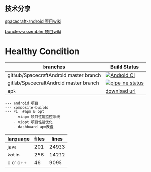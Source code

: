 ## 技术分享

[spacecraft-android 项目wiki](https://github.com/electrolyteJ/spacecraft-android/wiki/Home)

[bundles-assembler 项目wiki](https://github.com/electrolyteJ/bundles-assembler/wiki)

# Healthy Condition

| branches  | Build Status   |
|---| --- |
|  github/SpacecraftAndroid master branch |  [![Android CI](https://github.com/spacecraft-plan/spacecraft-android/actions/workflows/android.yml/badge.svg)](https://github.com/spacecraft-plan/spacecraft-android/actions/workflows/android.yml)  |
|  gitlab/SpacecraftAndroid master branch |  [![pipeline status](https://gitlab.com/spacecraft-plan/spacecraftandroid/badges/master/pipeline.svg)](https://gitlab.com/spacecraft-plan/spacecraftandroid/-/commits/master) |
|  apk  |  [download url](https://www.pgyer.com/rDcO) |

```
--- android 项目
--- composite-builds
--- vi  #apm & opt
    - viapm 项目性能监控系统
    - viopt 项目性能优化
    - dashboard apm表盘
```

|  language  |  files |lines|
|---| --- |---|
|  java|201 |24923|
|  kotlin|256|14222|
|  c or c++|46|9095|








 




